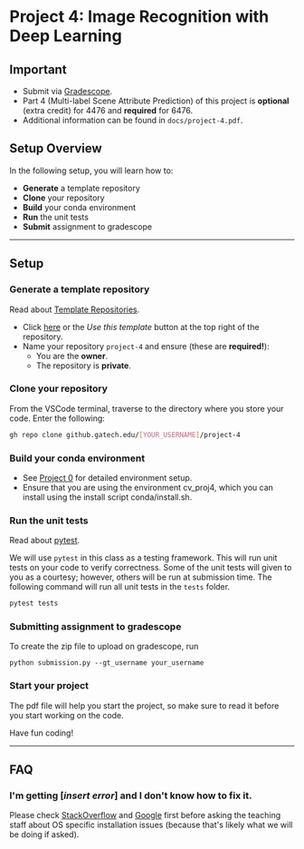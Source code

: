 # Project 4: Image Recognition with Deep Learning

## Important

-   Submit via [Gradescope](https://gradescope.com).
-   Part 4 (Multi-label Scene Attribute Prediction) of this project is **optional** (extra credit) for 4476 and **required** for 6476.
-   Additional information can be found in `docs/project-4.pdf`.

## Setup Overview

In the following setup, you will learn how to:

-   **Generate** a template repository
-   **Clone** your repository
-   **Build** your conda environment
-   **Run** the unit tests
-   **Submit** assignment to gradescope

---

## Setup

### Generate a template repository

Read about [Template Repositories](https://docs.github.com/en/github/creating-cloning-and-archiving-repositories/creating-a-repository-on-github/creating-a-template-repository).

-   Click [here](https://github.gatech.edu/cs4476/project-4/generate) or the _Use this template_ button at the top right of the repository.
-   Name your repository `project-4` and ensure (these are **required!**):
    -   You are the **owner**.
    -   The repository is **private**.

### Clone your repository

From the VSCode terminal, traverse to the directory where you store your code. Enter the following:

```bash
gh repo clone github.gatech.edu/[YOUR_USERNAME]/project-4
```

### Build your conda environment

-   See [Project 0](https://github.gatech.edu/cs4476/project-0) for detailed environment setup.
-   Ensure that you are using the environment cv_proj4, which you can install using the install script conda/install.sh.

### Run the unit tests

Read about [pytest](https://docs.pytest.org).

We will use `pytest` in this class as a testing framework. This will run unit tests on your code to verify correctness. Some of the unit tests will given to you as a courtesy; however, others will be run at submission time. The following command will run all unit tests in the `tests` folder.

```bash
pytest tests
```

### Submitting assignment to gradescope

To create the zip file to upload on gradescope, run

```
python submission.py --gt_username your_username
```

### Start your project

The pdf file will help you start the project, so make sure to read it before you start working on the code.

Have fun coding!

---

## FAQ

### I'm getting [*insert error*] and I don't know how to fix it.

Please check [StackOverflow](https://stackoverflow.com/) and [Google](https://google.com/) first before asking the teaching staff about OS specific installation issues (because that's likely what we will be doing if asked).
